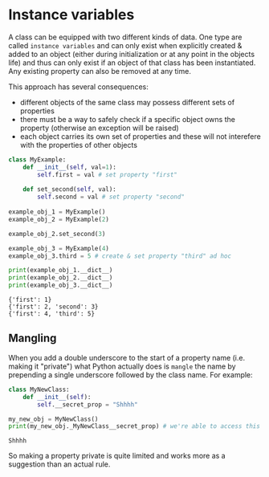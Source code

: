 # Instance variables
A class can be equipped with two different kinds of data. One type are called `instance variables` and can only exist when explicitly created & added to an object (either during initialization or at any point in the objects life) and thus can only exist if an object of that class has been instantiated. Any existing property can also be removed at any time.

This approach has several consequences:
- different objects of the same class may possess different sets of properties
- there must be a way to safely check if a specific object owns the property (otherwise an exception will be raised)
- each object carries its own set of properties and these will not interefere with the properties of other objects


```python
class MyExample:
    def __init__(self, val=1):
        self.first = val # set property "first"
        
    def set_second(self, val):
        self.second = val # set property "second"
        
example_obj_1 = MyExample()
example_obj_2 = MyExample(2)

example_obj_2.set_second(3)

example_obj_3 = MyExample(4)
example_obj_3.third = 5 # create & set property "third" ad hoc

print(example_obj_1.__dict__)
print(example_obj_2.__dict__)
print(example_obj_3.__dict__)
```

    {'first': 1}
    {'first': 2, 'second': 3}
    {'first': 4, 'third': 5}


## Mangling
When you add a double underscore to the start of a property name (i.e. making it "private") what Python actually does is `mangle` the name by prepending a single underscore followed by the class name. For example:


```python
class MyNewClass:
    def __init__(self):
        self.__secret_prop = "Shhhh"

my_new_obj = MyNewClass()        
print(my_new_obj._MyNewClass__secret_prop) # we're able to access this private property by using the mangled name
```

    Shhhh


So making a property private is quite limited and works more as a suggestion than an actual rule.


```python

```
